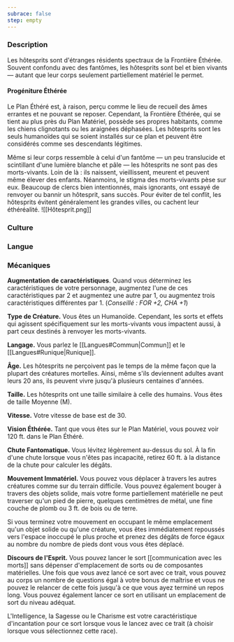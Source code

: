 ```yaml
---
subrace: false
step: empty
---
```


### Description

Les hôtesprits sont d'étranges résidents spectraux de la Frontière Éthérée. Souvent confondu avec des fantômes, les hôtesprits sont bel et bien vivants — autant que leur corps seulement partiellement matériel le permet.

#### Progéniture Éthérée

Le Plan Éthéré est, à raison, perçu comme le lieu de recueil des âmes errantes et ne pouvant se reposer. Cependant, la Frontière Éthérée, qui se tient au plus près du Plan Matériel, possède ses propres habitants, comme les chiens clignotants ou les araignées déphasées. Les hôtesprits sont les seuls humanoïdes qui se soient installés sur ce plan et peuvent être considérés comme ses descendants légitimes.

Même si leur corps ressemble à celui d'un fantôme — un peu translucide et scintillant d'une lumière blanche et pâle — les hôtesprits ne sont pas des morts-vivants. Loin de là : ils naissent, vieillissent, meurent et peuvent même élever des enfants. Néanmoins, le stigma des morts-vivants pèse sur eux. Beaucoup de clercs bien intentionnés, mais ignorants, ont essayé de renvoyer ou bannir un hôtesprit, sans succès. Pour éviter de tel conflit, les hôtesprits évitent généralement les grandes villes, ou cachent leur éthéréalité.
![[Hôtesprit.png]]

### Culture

### Langue

### Mécaniques

**Augmentation de caractéristiques**. Quand vous déterminez les caractéristiques de votre personnage, augmentez l'une de ces caractéristiques par 2 et augmentez une autre par 1, ou augmentez trois caractéristiques différentes par 1. (*Conseillé : FOR +2, CHA +1*)

**Type de Créature.** Vous êtes un Humanoïde. Cependant, les sorts et effets qui agissent spécifiquement sur les morts-vivants vous impactent aussi, à part ceux destinés à renvoyer les morts-vivants.

**Langage.** Vous parlez le [[Langues#Commun|Commun]] et le [[Langues#Runique|Runique]].

**Âge.** Les hôtesprits ne perçoivent pas le temps de la même façon que la plupart des créatures mortelles. Ainsi, même s'ils deviennent adultes avant leurs 20 ans, ils peuvent vivre jusqu'à plusieurs centaines d'années.

**Taille.** Les hôtesprits ont une taille similaire à celle des humains. Vous êtes de taille Moyenne (M).

**Vitesse.** Votre vitesse de base est de 30.

**Vision Éthérée.** Tant que vous êtes sur le Plan Matériel, vous pouvez voir 120 ft. dans le Plan Éthéré.

**Chute Fantomatique.** Vous lévitez légèrement au-dessus du sol. À la fin d'une chute lorsque vous n'êtes pas incapacité, retirez 60 ft. à la distance de la chute pour calculer les dégâts.

**Mouvement Immatériel.** Vous pouvez vous déplacer à travers les autres créatures comme sur du terrain difficile. Vous pouvez également bouger à travers des objets solide, mais votre forme partiellement matérielle ne peut traverser qu'un pied de pierre, quelques centimètres de métal, une fine couche de plomb ou 3 ft. de bois ou de terre.

Si vous terminez votre mouvement en occupant le même emplacement qu'un objet solide ou qu'une créature, vous êtes immédiatement repoussés vers l'espace inoccupé le plus proche et prenez des dégâts de force égaux au nombre du nombre de pieds dont vous vous êtes déplacé.

**Discours de l'Esprit.** Vous pouvez lancer le sort [[communication avec les morts]] sans dépenser d'emplacement de sorts ou de composantes matérielles. Une fois que vous avez lancé ce sort avec ce trait, vous pouvez au corps un nombre de questions égal à votre bonus de maîtrise et vous ne pouvez le relancer de cette fois jusqu'à ce que vous ayez terminé un repos long. Vous pouvez également lancer ce sort en utilisant un emplacement de sort du niveau adéquat.

L'Intelligence, la Sagesse ou le Charisme est votre caractéristique d'incantation pour ce sort lorsque vous le lancez avec ce trait (à choisir lorsque vous sélectionnez cette race).
